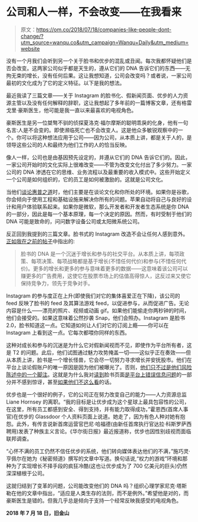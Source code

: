 # 公司和人一样，不会改变——在我看来

> 原文：<https://om.co/2018/07/18/companies-like-people-dont-change/?utm_source=wanqu.co&utm_campaign=Wanqu+Daily&utm_medium=website>

没有一个月我们会听到另一个关于脸书和优步的混乱或丑闻。每次我都怀疑他们是否会改变。这两家公司似乎都是天生的，遵从它们的 DNA 告诉它们的东西——无拘无束的增长，没有任何后果。这让我想知道，公司会改变吗？或者说，一家公司最初的文化成为了它的定义特征。以下是我的想法。

最近我读了三篇文章——关于 Instagram 的脸书化、假新闻页面、优步的人力资源主管以及没有任何解释的辞职，这让我想起了多年前的一篇博客文章，还有格雷戈里·豪斯医生，他可能是我一直以来最喜欢的电视角色。

豪斯医生是另一位桀骜不驯的侦探夏洛克·福尔摩斯的聪明乖戾的化身，他有一句名言:人是不会变的。即使濒临死亡也不会改变人。这是他众多敏锐观察中的一个。你可以将这种想法应用于公司——因为公司，从本质上讲，都是关于人的，是领导这些公司的人和最终为他们工作的人的恰当反映。

像人一样，公司也是由基因预先设定的，并遵从它们的 DNA 告诉它们的。因此，一家公司开始时的文化实际上很难改变——不管为改变文化付出了多少努力。一家公司的 DNA 渗透在它的思维、业务流程以及最重要的收入模式中。这些开始定义一个公司是如何组织的，它的员工是如何被激励的。这就是公司文化。

当他们[谈论惠普之道](https://www.amazon.com/dp/B00F2I2H7Y/ref=dp-kindle-redirect?_encoding=UTF8&btkr=1)时，他们主要是在谈论文化和你所处的环境。如果你是谷歌，你会倾向于使用工程和基础设施来解决你所有的问题。苹果自动将自己与良好的设计和用户体验联系起来。如果你是微软，那么开发者和开发者生态系统是你 DNA 的一部分，因此是每一个基本原理，每一个决定的原因。然而，有时受制于他们的 DNA 可能是致命的，问问数字设备公司或太阳微系统公司。

反正回到我提到的三篇文章。脸书式的 Instagram 改造不会让任何人感到意外。[正如我在之前的帖子](https://om.co/2018/02/20/the-1-reason-facebook-wont-ever-change/)中指出的:

> 脸书的 DNA 是一个沉迷于增长和参与的社交平台。从本质上讲，每项政策、每项决策、每项战略都是基于增长(不惜任何代价)和参与(不惜任何代价)。更多的增长和更多的参与意味着更多的数据——这意味着该公司可以赚更多的广告费用，这使它在股票市场上的估值高得惊人，这反过来又使它保持竞争力，领先于竞争对手。

Instagram 的参与度正在上升(即使我们对它的集体喜爱正在下降)，该公司的 feed 反映了脸书的 feed 及其算法游戏 feed，以促进参与，从而促进广告。无论内容是什么——漂亮的照片、视频或动画 gif。如果他们能偷走你两秒钟的时间，他们会接受的。如果这意味着公然抄袭 Snap，他们会照办。Instagram 是脸书 2.0，脸书知道这一点。它知道如何让人们对它的订阅上瘾——你可以在 Instagram 上看到这一点。它每次都喂你同样的东西。

这种对成长和参与的沉迷是为什么它对假新闻视而不见，即使作为平台所有者，这是 T2 的问题。此后，他们试图通过魅力攻势掩盖一切——这似乎正在奏效——但从本质上讲，脸书是一个增长怪兽，它会尽一切努力寻求增长并安抚股市。他们在平台上谈论假账户的唯一原因是因为他们被曝光了。否则，[他们只不过是他们风险陈述中的一个脚注](https://om.co/2018/02/16/facebooks-fake-account-problem-is-getting-bigger/)。这就是为什么我对[读到](https://twitter.com/kevinroose/status/1017480217118560258)脸书页面[是平台上错误信息问题](https://twitter.com/kevinroose/status/1017539654785142790)的一部分并不感到惊讶，甚至[如果他们不这么看](https://twitter.com/facebook/status/1017530220520194048)的话。

优步也是一个很好的例子，它的公司正在努力改变自己的能力——人力资源总监 Liane Hornsey 的离职。“我的目标是让优步成为这个星球上最具包容性的公司，在这里，所有员工都感到安全、得到支持，并有能力取得成功，”霍恩西(首席人事官)在优步的 Glassdoor 个人资料页面上说道。她走了，因为有色人种对她有抱怨。此外，有传言说新首席运营官巴尼·哈福德(由新任首席执行官达拉·科斯罗萨西聘用)发表了种族主义言论。《华尔街日报》最近报道称，优步也因性别歧视而面临联邦调查。

“心怀不满的员工仍然不信任优步的系统，他们转向媒体表达他们的不满，”施巧灵·亨佩尔在她为《秘密频道》撰写的文章中写道。换句话说,“权力的游戏”环境和那种为了实现增长不择手段的疯狂冷酷(这也让优步成为了 700 亿美元的巨头)仍然深深植根于公司。

这就归结到了变革的问题，公司能改变他们的 DNA 吗？组织心理学家尼克·塔斯勒在他的文章中指出，“适应是人类生存的法则，而不是例外。”希望他是对的，而豪斯医生是错的。但我几乎总是倾向于支持一个经常反映我感受的电视角色。

**2018 年 7 月 18 日，旧金山**